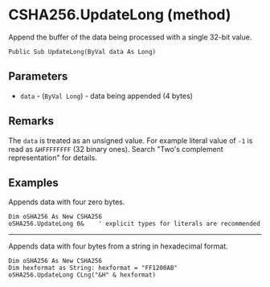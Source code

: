 # CSHA256.UpdateLong (method)

Append the buffer of the data being processed with a single 32-bit value.

```VB
Public Sub UpdateLong(ByVal data As Long)
```

## Parameters

- `data` - (`ByVal Long`) - data being appended (4 bytes)

## Remarks

The `data` is treated as an unsigned value. For example literal value of `-1` is read as `&HFFFFFFFF` (32 binary ones).
Search "Two's complement representation" for details.

## Examples

Appends data with four zero bytes.

```VB
Dim oSHA256 As New CSHA256
oSHA256.UpdateLong 0&    ' explicit types for literals are recommended
```

---

Appends data with four bytes from a string in hexadecimal format.

```VB
Dim oSHA256 As New CSHA256
Dim hexformat as String: hexformat = "FF1200AB"
oSHA256.UpdateLong CLng("&H" & hexformat)
```
